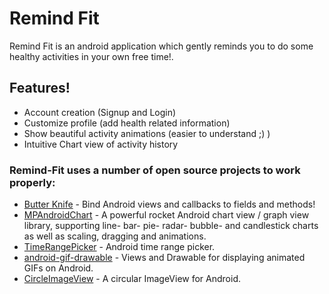 # Remind Fit

Remind Fit is an android application which gently reminds you to do some healthy activities in your own free time!.

## Features!

  - Account creation (Signup and Login)
  - Customize profile (add health related information)
  - Show beautiful activity animations (easier to understand ;) )
  - Intuitive Chart view of activity history

### Remind-Fit uses a number of open source projects to work properly:

* [Butter Knife](https://github.com/JakeWharton/butterknife) -  Bind Android views and callbacks to fields and methods!
* [MPAndroidChart](https://github.com/PhilJay/MPAndroidChart) - A powerful rocket Android chart view / graph view library, supporting line- bar- pie- radar- bubble- and candlestick charts as well as scaling, dragging and animations. 
* [TimeRangePicker](https://github.com/tittojose/TimeRangePicker) - Android time range picker.
* [android-gif-drawable](https://github.com/koral--/android-gif-drawable) - Views and Drawable for displaying animated GIFs on Android.
* [CircleImageView](https://github.com/hdodenhof/CircleImageView) - A circular ImageView for Android.

